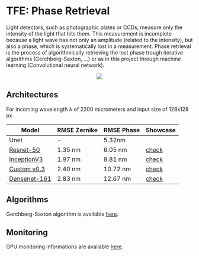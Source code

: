 # TFE: Phase Retrieval

Light detectors, such as photographic plates or CCDs, measure only the intensity of the light that hits them. This measurement is incomplete because a light wave has not only an amplitude (related to the intensity), but also a phase, which is systematically lost in a measurement. Phase retrieval is the process of algorithmically retrieving the lost phase trough iterative algorithms (Gerchberg-Saxton, ...) or as in this project through machine learning (Convolutional neural network).

<p align="center"><img src="https://github.com/pvanberg/phase-retrieval/blob/dev/assets/architecture.png" /></p>

## Architectures

For incoming wavelength λ of 2200 micrometers and input size of 128x128 px. 

| Model | RMSE Zernike | RMSE Phase | Showcase |
| --- | --- | --- | --- |
| Unet | - | 5.32nm |
| [Resnet-50](experiments/resnet) | 1.35 nm | 6.05 nm | [check](experiments/resnet/evaluation.ipynb)  |
| [InceptionV3](experiments/inception)  | 1.97 nm | 8.81 nm | [check](experiments/inception/evaluation.ipynb) |
| [Custom v0.3](experiments/custom_v0.3) | 2.40 nm | 10.72 nm | [check](experiments/custom_v0.3/evaluation.ipynb) |
| [Densenet-161](experiments/densenet)  | 2.83 nm | 12.67 nm | [check](experiments/densenet/evaluation.ipynb) |


## Algorithms

Gerchberg-Saxton algorithm is available [here](algorithms/Gerchberg–Saxton.ipynb).

## Monitoring

GPU monitoring informations are available [here](monitoring.ipynb).
